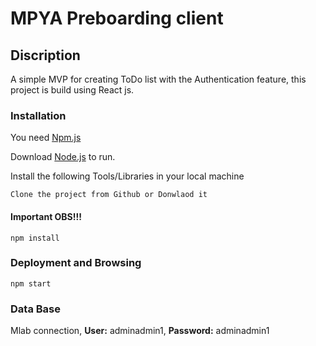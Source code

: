 # MPYA Preboarding client


## Discription 

A simple MVP for creating ToDo list with the Authentication  feature, this project is build using React js. 


### Installation

You need  [Npm.js]( https://www.npmjs.com/) 

Download  [Node.js](https://nodejs.org/)  to run.

Install the following Tools/Libraries in your local machine 

```
Clone the project from Github or Donwlaod it 
```
#### Important OBS!!!
```
npm install 
```


### Deployment and Browsing 

```
npm start
```


### Data Base 
Mlab connection, **User:** adminadmin1, **Password:** adminadmin1

